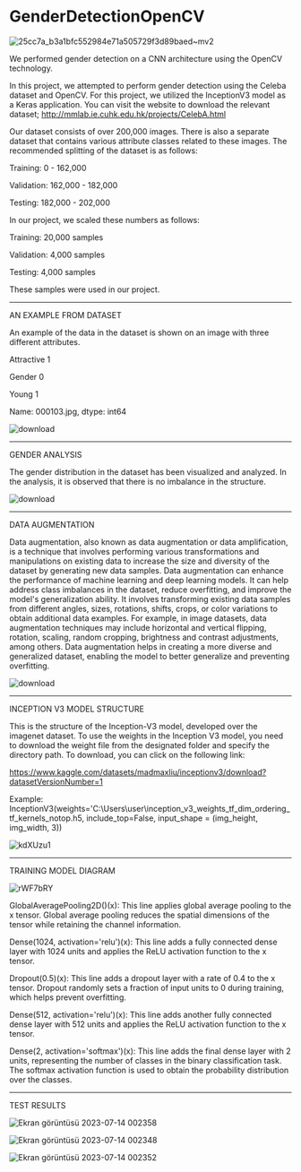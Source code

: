 # GenderDetectionOpenCV


![25cc7a_b3a1bfc552984e71a505729f3d89baed~mv2](https://github.com/ahmetdzdrr/GenderDetectionOpenCV/assets/117534684/21f2ae4a-afc4-40e1-a34a-c08776b5e06e)

We performed gender detection on a CNN architecture using the OpenCV technology.

In this project, we attempted to perform gender detection using the Celeba dataset and OpenCV. For this project, we utilized the InceptionV3 model as a Keras application.
You can visit the website to download the relevant dataset;
http://mmlab.ie.cuhk.edu.hk/projects/CelebA.html

Our dataset consists of over 200,000 images. There is also a separate dataset that contains various attribute classes related to these images. The recommended splitting of the dataset is as follows:

Training: 0 - 162,000

Validation: 162,000 - 182,000

Testing: 182,000 - 202,000

In our project, we scaled these numbers as follows:

Training: 20,000 samples

Validation: 4,000 samples

Testing: 4,000 samples

These samples were used in our project.

*****************************************************************************************************************************************

AN EXAMPLE FROM DATASET

An example of the data in the dataset is shown on an image with three different attributes.

Attractive    1

Gender        0

Young         1

Name: 000103.jpg, dtype: int64

![download](https://github.com/ahmetdzdrr/GenderDetectionOpenCV/assets/117534684/f41c2677-1562-43e4-ba52-73bc4b427c3f)

*****************************************************************************************************************************************

GENDER ANALYSIS

The gender distribution in the dataset has been visualized and analyzed. In the analysis, it is observed that there is no imbalance in the structure.

![download](https://github.com/ahmetdzdrr/GenderDetectionOpenCV/assets/117534684/b517d75a-512e-4b59-af61-527e4cb2ccda)

*****************************************************************************************************************************************

DATA AUGMENTATION

Data augmentation, also known as data augmentation or data amplification, is a technique that involves performing various transformations and manipulations on existing data to increase the size and diversity of the dataset by generating new data samples.
Data augmentation can enhance the performance of machine learning and deep learning models. It can help address class imbalances in the dataset, reduce overfitting, and improve the model's generalization ability. It involves transforming existing data samples from different angles, sizes, rotations, shifts, crops, or color variations to obtain additional data examples.
For example, in image datasets, data augmentation techniques may include horizontal and vertical flipping, rotation, scaling, random cropping, brightness and contrast adjustments, among others.
Data augmentation helps in creating a more diverse and generalized dataset, enabling the model to better generalize and preventing overfitting.

![download](https://github.com/ahmetdzdrr/GenderDetectionOpenCV/assets/117534684/b7c9b8eb-97cf-412c-931f-f20cc7d2a6b1)

*****************************************************************************************************************************************

INCEPTION V3 MODEL STRUCTURE

This is the structure of the Inception-V3 model, developed over the imagenet dataset.
To use the weights in the Inception V3 model, you need to download the weight file from the designated folder and specify the directory path. To download, you can click on the following link:

https://www.kaggle.com/datasets/madmaxliu/inceptionv3/download?datasetVersionNumber=1

Example: InceptionV3(weights='C:\Users\user\inception_v3_weights_tf_dim_ordering_tf_kernels_notop.h5, 
                      include_top=False, input_shape = (img_height, img_width, 3))
                      
![kdXUzu1](https://github.com/ahmetdzdrr/GenderDetectionOpenCV/assets/117534684/c9fa47db-3669-4133-8308-2ce73f69cb52)

*****************************************************************************************************************************************

TRAINING MODEL DIAGRAM

![rWF7bRY](https://github.com/ahmetdzdrr/GenderDetectionOpenCV/assets/117534684/48f03f67-8020-404b-a12a-b5ea56ed640d)

GlobalAveragePooling2D()(x): This line applies global average pooling to the x tensor. Global average pooling reduces the spatial dimensions of the tensor while retaining the channel information.

Dense(1024, activation='relu')(x): This line adds a fully connected dense layer with 1024 units and applies the ReLU activation function to the x tensor.

Dropout(0.5)(x): This line adds a dropout layer with a rate of 0.4 to the x tensor. Dropout randomly sets a fraction of input units to 0 during training, which helps prevent overfitting.

Dense(512, activation='relu')(x): This line adds another fully connected dense layer with 512 units and applies the ReLU activation function to the x tensor.

Dense(2, activation='softmax')(x): This line adds the final dense layer with 2 units, representing the number of classes in the binary classification task. The softmax activation function is used to obtain the probability distribution over the classes.

*****************************************************************************************************************************************

TEST RESULTS

![Ekran görüntüsü 2023-07-14 002358](https://github.com/ahmetdzdrr/GenderDetectionOpenCV/assets/117534684/0a5a36d9-5f8e-4846-a53e-102188f68e5d)

![Ekran görüntüsü 2023-07-14 002348](https://github.com/ahmetdzdrr/GenderDetectionOpenCV/assets/117534684/1cfe0e8c-6b4d-4ac1-9329-c92fd2bc8a0a)

![Ekran görüntüsü 2023-07-14 002352](https://github.com/ahmetdzdrr/GenderDetectionOpenCV/assets/117534684/81a14d8f-93e4-4399-a0a4-2395ef7ea4c1)




